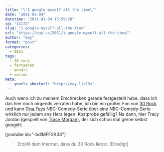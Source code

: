 ```yaml
---
title: "\"I google myself all the time\""
date: "2011-01-04"
datetime: "2011-01-04 15:59:26"
id: "14172"
slug: "i-google-myself-all-the-time"
url: "https://eay.cc/2011/i-google-myself-all-the-time/"
author: "eay"
format: "post"
categories:
  - 0815
tags:
  - 30-rock
  - fernsehen
  - google
  - serien
meta:
  - yourls_shorturl: "http://eay.li/13z"
---
```


Auch wenn ich zu meinem Erschrecken gerade festgestellt habe, dass ich das hier noch nirgends verraten habe, ich bin ein großer Fan von [30 Rock](http://en.wikipedia.org/wiki/30_Rock) und kann [Tina Fey](http://en.wikipedia.org/wiki/Tina_Fey)s NBC-Comedy-Serie über eine NBC-Comedy-Serie wirklich nur jedem ans Herz legen. Kostprobe gefällig? Na dann, hier Tracy Jordan (gespielt von [Tracy Morgan](http://en.wikipedia.org/wiki/Tracy_Morgan)), der sich schon mal gerne selbst googelt:

\[youtube id="-bdlMFF2K34"\]

> Erzähl dem Internet, dass du 30 Rock liebst. \[Erledigt\]
